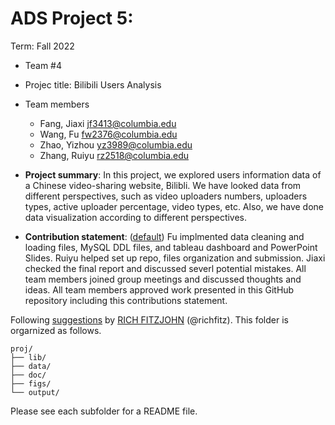 # ADS Project 5: 

Term: Fall 2022

+ Team #4
+ Projec title: Bilibili Users Analysis
+ Team members
	+ Fang, Jiaxi  jf3413@columbia.edu
	+ Wang, Fu     fw2376@columbia.edu
	+ Zhao, Yizhou yz3989@columbia.edu
	+ Zhang, Ruiyu rz2518@columbia.edu
+ **Project summary**: In this project, we explored users information data of a Chinese video-sharing website, Bilibli. We have looked data from different perspectives, such as video uploaders numbers, uploaders types, active uploader percentage, video types, etc. Also, we have done data visualization according to different perspectives.


+ **Contribution statement**: ([default](doc/a_note_on_contributions.md)) Fu implmented data cleaning and loading files, MySQL DDL files, and tableau dashboard and PowerPoint Slides. Ruiyu helped set up repo, files organization and submission. Jiaxi checked the final report and discussed severl potential mistakes. All team members joined group meetings and discussed thoughts and ideas. All team members approved work presented in this GitHub repository including this contributions statement. 

Following [suggestions](http://nicercode.github.io/blog/2013-04-05-projects/) by [RICH FITZJOHN](http://nicercode.github.io/about/#Team) (@richfitz). This folder is orgarnized as follows.

```
proj/
├── lib/
├── data/
├── doc/
├── figs/
└── output/
```

Please see each subfolder for a README file.
